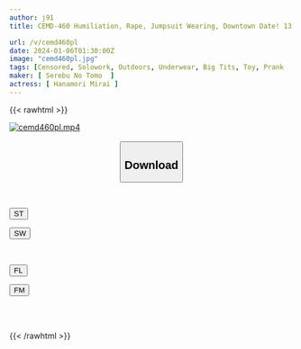 ```yaml
---
author: j91
title: CEMD-460 Humiliation, Rape, Jumpsuit Wearing, Downtown Date! 13 Misuzu Mifune

url: /v/cemd460pl
date: 2024-01-06T01:30:00Z
image: "cemd460pl.jpg"
tags: [Censored, Solowork, Outdoors, Underwear, Big Tits, Toy, Prank	]
maker: [ Serebu No Tomo  ]
actress: [ Hanamori Mirai ]
---
```



{{< rawhtml >}}

<div class="video" data-videoid="yk3bXkydM3f1Xed">
    <a href="javascript:;">
        <img src="/v/cemd460pl/cemd460pl.jpg" width="WIDTH" height="HEIGHT" alt="cemd460pl.mp4" loading="lazy">
    </a>
</div>

<script type="text/javascript" src="https://j91.asia/asset/on-demand-st.js"></script>

<br>
  <link rel="stylesheet" href="https://j91.asia/asset/bs5.css">
  
  <center>
  <button class="btn btn-primary" type="button" data-bs-toggle="collapse" data-bs-target=".multi-collapse" aria-expanded="false" aria-controls="multiCollapseExample1 multiCollapseExample2"><h2>Download</h2></button></center>
</p>
<div class="row">
  <div class="col">
    <div class="collapse multi-collapse" id="multiCollapseExample1">
      <div class="card card-body">
	      	      <br>
<div class="buttons">  
<p><a href="https://streamtape.to/v/yk3bXkydM3f1Xed" target="_blank"><button class="btn-hover color-3"><i class="fa fa-download"></i> ST</button></a></p>
<p><a href="https://flaswish.com/xx6dawg2fwgp" target="_blank"><button class="btn-hover color-2"><i class="fa fa-download"></i> SW</button></a></p></div>
    </div>
  </div>
</div>
  <div class="col">
    <div class="collapse multi-collapse" id="multiCollapseExample2">
      <div class="card card-body">
	      <br>
<div class="buttons">
<p><a href="https://filelions.site/f/jkudznix2k57" target="_blank"><button class="btn-hover color-9"><i class="fa fa-download"></i> FL</button></a></p>
<p><a href="https://filemoon.sx/d/pc28aerjqwvp" target="_blank"><button class="btn-hover color-8"><i class="fa fa-download"></i> FM</button></a></p></div>
<br><br>
      </div>
    </div>
  </div>
</div>

{{< /rawhtml >}}